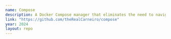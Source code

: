 ```yaml
---
name: Compose
description: A Docker Compose manager that eliminates the need to navigate into project directories. It also includes basic shell completions for Bash and Zsh.
link: "https://github.com/theRealCarneiro/compose"
year: 2024
layout: repo
---
```

